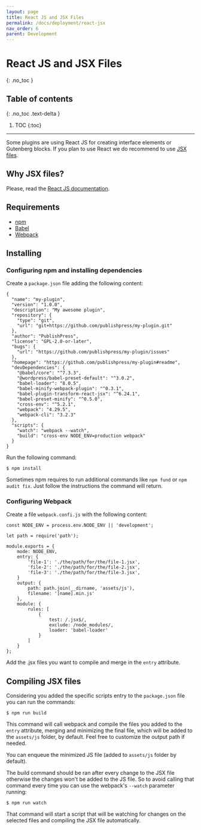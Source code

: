 ```yaml
---
layout: page
title: React JS and JSX Files
permalink: /docs/deployment/react-jsx
nav_order: 6
parent: Development
---
```


# React JS and JSX Files
{: .no_toc }

## Table of contents
{: .no_toc .text-delta }

1. TOC
{:toc}

---

Some plugins are using React JS for creating interface elements or Gutenberg blocks. If you plan to use React we do recommend to use [JSX files](https://reactjs.org/docs/introducing-jsx.html).

## Why JSX files?

Please, read the [React JS documentation](https://reactjs.org/docs/introducing-jsx.html).

## Requirements

* [npm](https://www.npmjs.com/)
* [Babel](https://babeljs.io/)
* [Webpack](https://webpack.js.org/)

## Installing

### Configuring npm and installing dependencies

Create a `package.json` file adding the following content:
 
```
{
  "name": "my-plugin",
  "version": "1.0.0",
  "description": "My awesome plugin",
  "repository": {
    "type": "git",
    "url": "git+https://github.com/publishpress/my-plugin.git"
  },
  "author": "PublishPress",
  "license": "GPL-2.0-or-later",
  "bugs": {
    "url": "https://github.com/publishpress/my-plugin/issues"
  },
  "homepage": "https://github.com/publishpress/my-plugin#readme",
  "devDependencies": {
    "@babel/core": "^7.3.3",
    "@wordpress/babel-preset-default": "^3.0.2",
    "babel-loader": "8.0.5",
    "babel-minify-webpack-plugin": "^0.3.1",
    "babel-plugin-transform-react-jsx": "^6.24.1",
    "babel-preset-minify": "^0.5.0",
    "cross-env": "^5.2.1",
    "webpack": "4.29.5",
    "webpack-cli": "3.2.3"
  },
  "scripts": {
    "watch": "webpack --watch",
    "build": "cross-env NODE_ENV=production webpack"
  }
}
```

Run the following command:

```
$ npm install
```

Sometimes npm requires to run additional commands like `npm fund` or `npm audit fix`. Just follow the instructions the command will return.


### Configuring Webpack

Create a file `webpack.confi.js` with the following content:

```
const NODE_ENV = process.env.NODE_ENV || 'development';

let path = require('path');

module.exports = {
    mode: NODE_ENV,
    entry: {
        'file-1': './the/path/for/the/file-1.jsx',
        'file-2': './the/path/for/the/file-2.jsx',
        'file-3': './the/path/for/the/file-3.jsx',
    }
    output: {
        path: path.join(__dirname, 'assets/js'),
        filename: '[name].min.js'
    },
    module: {
        rules: [
            {
                test: /.jsx$/,
                exclude: /node_modules/,
                loader: 'babel-loader'
            }
        ]
    }
};
```

Add the .jsx files you want to compile and merge in the `entry` attribute. 

## Compiling JSX files

Considering you added the specific scripts entry to the `package.json` file you can run the commands:

```
$ npm run build
```

This command will call webpack and compile the files you added to the `entry` attribute, 
merging and minimizing the final file, which will be added to the `assets/js` folder, by default.
Feel free to customize the output path if needed.

You can enqueue the minimized JS file (added to `assets/js` folder by default). 

The build command should be ran after every change to the JSX file otherwise the changes won't be added to the JS file.
So to avoid calling that command every time you can use the webpack's `--watch` parameter running:

```
$ npm run watch
```  

That command will start a script that will be watching for changes on the selected files and compiling the JSX file automatically. 
